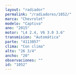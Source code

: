 ```yaml
---
layout: "radiador"
permalink: "/radiadores/1052/"
marca: "Chevrolet"
modelo: "Captiva"
ano: "2015"
motor: "L4 2.4, V6 3.0 3.6"
transmision: "Automática"
parte: "4113057"
clima: "Con clima"
alto: "26 3/4"
ancho: "20"
observaciones: ""
id: "1052"
---
```


